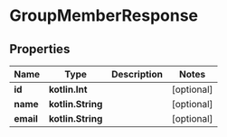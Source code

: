 
# GroupMemberResponse

## Properties
Name | Type | Description | Notes
------------ | ------------- | ------------- | -------------
**id** | **kotlin.Int** |  |  [optional]
**name** | **kotlin.String** |  |  [optional]
**email** | **kotlin.String** |  |  [optional]



